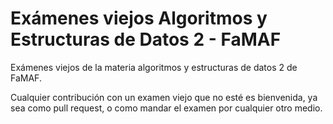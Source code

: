 # Exámenes viejos Algoritmos y Estructuras de Datos 2 - FaMAF

Exámenes viejos de la materia algoritmos y estructuras de datos 2 de FaMAF.

Cualquier contribución con un examen viejo que no esté es bienvenida, ya sea como pull request, o como mandar el examen por cualquier otro medio.
